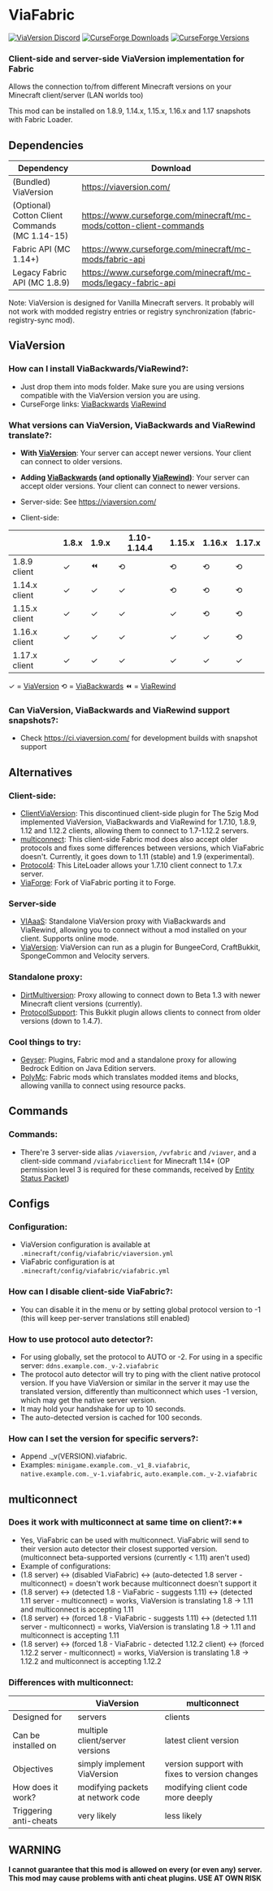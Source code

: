 # ViaFabric
[![ViaVersion Discord](https://img.shields.io/badge/chat-on%20discord-blue.svg)](https://viaversion.com/discord)
[![CurseForge Downloads](http://cf.way2muchnoise.eu/full_viafabric_downloads.svg)](https://viaversion.com/fabric)
[![CurseForge Versions](http://cf.way2muchnoise.eu/versions/viafabric.svg)](https://viaversion.com/fabric)
<!-- ^ GitHub seems to not like this https -->

### Client-side and server-side ViaVersion implementation for Fabric

Allows the connection to/from different Minecraft versions on your Minecraft client/server (LAN worlds too)

This mod can be installed on 1.8.9, 1.14.x, 1.15.x, 1.16.x and 1.17 snapshots with Fabric Loader.


## Dependencies
| Dependency                                     | Download                                                            |
| ---------------------------------------------- | ------------------------------------------------------------------- |
| (Bundled) ViaVersion                           | https://viaversion.com/                                             |
| (Optional) Cotton Client Commands (MC 1.14-15) | https://www.curseforge.com/minecraft/mc-mods/cotton-client-commands |
| Fabric API (MC 1.14+)                          | https://www.curseforge.com/minecraft/mc-mods/fabric-api             |
| Legacy Fabric API (MC 1.8.9)                   | https://www.curseforge.com/minecraft/mc-mods/legacy-fabric-api      |

Note: ViaVersion is designed for Vanilla Minecraft servers. It probably will not work with modded registry entries
or registry synchronization (fabric-registry-sync mod).


## ViaVersion
### How can I install ViaBackwards/ViaRewind?:
- Just drop them into mods folder. Make sure you are using versions compatible with the ViaVersion version you are using.
- CurseForge links:
  [ViaBackwards](https://www.curseforge.com/minecraft/mc-mods/viabackwards)
  [ViaRewind](https://www.curseforge.com/minecraft/mc-mods/viarewind)


### What versions can ViaVersion, ViaBackwards and ViaRewind translate?:
- **With [ViaVersion](https://viaversion.com)**:
  Your server can accept newer versions.
  Your client can connect to older versions.

- **Adding [ViaBackwards](https://viaversion.com/backwards) (and optionally [ViaRewind](https://viaversion.com/rewind))**:
  Your server can accept older versions.
  Your client can connect to newer versions.

- Server-side: See https://viaversion.com/

- Client-side:

|        | 1.8.x | 1.9.x | 1.10-1.14.4 | 1.15.x | 1.16.x | 1.17.x |
| ------ | ----- | ----- | ----------- | ------ | ------ | ------ |
| 1.8.9 client | ✓ | ⏪ | ⟲ | ⟲ | ⟲ | ⟲ |
| 1.14.x client | ✓ | ✓ | ✓ | ⟲ | ⟲ | ⟲ |
| 1.15.x client | ✓ | ✓ | ✓ | ✓ | ⟲ | ⟲ |
| 1.16.x client | ✓ | ✓ | ✓ | ✓ | ✓ | ⟲ |
| 1.17.x client | ✓ | ✓ | ✓ | ✓ | ✓ | ✓ |

✓ = [ViaVersion](https://viaversion.com) ⟲ = [ViaBackwards](https://viaversion.com/backwards) ⏪ = [ViaRewind](https://viaversion.com/rewind)


### Can ViaVersion, ViaBackwards and ViaRewind support snapshots?:
- Check https://ci.viaversion.com/ for development builds with snapshot support

## Alternatives
### Client-side:
- [ClientViaVersion](https://github.com/Gerrygames/ClientViaVersion): This discontinued client-side plugin for The 5zig
  Mod implemented ViaVersion, ViaBackwards and ViaRewind for 1.7.10, 1.8.9, 1.12 and 1.12.2 clients, allowing them to
  connect to 1.7-1.12.2 servers.
- [multiconnect](https://www.curseforge.com/minecraft/mc-mods/multiconnect): This client-side Fabric mod does also 
  accept older protocols and fixes some differences between versions, which ViaFabric doesn't. Currently, it goes
  down to 1.11 (stable) and 1.9 (experimental).
- [Protocol4](https://www.minecraftforum.net/forums/mapping-and-modding-java-edition/minecraft-mods/2299203-protocol4-1-0-2-allows-1-7-10-clients-to-connect):
  This LiteLoader allows your 1.7.10 client connect to 1.7.x server.
- [ViaForge](https://www.curseforge.com/minecraft/mc-mods/viaforge): Fork of ViaFabric porting it to Forge.

### Server-side 
- [VIAaaS](https://github.com/ViaVersion/VIAaaS): Standalone ViaVersion proxy with ViaBackwards and ViaRewind, allowing
  you to connect without a mod installed on your client. Supports online mode.
- [ViaVersion](https://viaversion.com): ViaVersion can run as a plugin for BungeeCord, CraftBukkit, SpongeCommon and Velocity servers.

### Standalone proxy:
- [DirtMultiversion](https://github.com/DirtPowered/DirtMultiversion): Proxy allowing to connect down to Beta 1.3
  with newer Minecraft client versions (currently).
- [ProtocolSupport](https://protocol.support/): This Bukkit plugin allows clients to connect from older versions (down to 1.4.7).

### Cool things to try:
- [Geyser](https://geysermc.org/): Plugins, Fabric mod and a standalone proxy for allowing Bedrock Edition on Java Edition servers.
- [PolyMc](https://github.com/TheEpicBlock/PolyMc): Fabric mods which translates modded items and blocks, allowing
  vanilla to connect using resource packs.


## Commands
### Commands:
- There're 3 server-side alias ``/viaversion``, ``/vvfabric`` and ``/viaver``, and a client-side command
  ``/viafabricclient`` for Minecraft 1.14+ (OP permission level 3 is required for these commands, received
  by [Entity Status Packet](https://wiki.vg/Entity_statuses#Player))


## Configs
### Configuration:
- ViaVersion configuration is available at ``.minecraft/config/viafabric/viaversion.yml``
- ViaFabric configuration is at ``.minecraft/config/viafabric/viafabric.yml``


### How can I disable client-side ViaFabric?:
- You can disable it in the menu or by setting global protocol version to -1 (this will keep per-server translations still enabled)


### How to use protocol auto detector?:
- For using globally, set the protocol to AUTO or -2. For using in a specific server: ``ddns.example.com._v-2.viafabric``
- The protocol auto detector will try to ping with the client native protocol version. If you have ViaVersion or
  similar in the server it may use the translated version, differently than multiconnect which uses -1 version,
  which may get the native server version.
- It may hold your handshake for up to 10 seconds.
- The auto-detected version is cached for 100 seconds.


### How can I set the version for specific servers?:
- Append ._v(VERSION).viafabric.
- Examples: ``minigame.example.com._v1_8.viafabric``, ``native.example.com._v-1.viafabric``, ``auto.example.com._v-2.viafabric``


## multiconnect
### Does it work with multiconnect at same time on client?:**
- Yes, ViaFabric can be used with multiconnect. ViaFabric will send to their version auto detector their closest
  supported version. (multiconnect beta-supported versions (currently < 1.11) aren't used)
- Example of configurations:
- (1.8 server) <-> (disabled ViaFabric) <-> (auto-detected 1.8 server - multiconnect) = doesn't work because
  multiconnect doesn't support it
- (1.8 server) <-> (detected 1.8 - ViaFabric - suggests 1.11) <-> (detected 1.11 server - multiconnect) = works,
  ViaVersion is translating 1.8 -> 1.11 and multiconnect is accepting 1.11
- (1.8 server) <-> (forced 1.8 - ViaFabric - suggests 1.11) <-> (detected 1.11 server - multiconnect) = works, ViaVersion
  is translating 1.8 -> 1.11 and multiconnect is accepting 1.11
- (1.8 server) <-> (forced 1.8 - ViaFabric - detected 1.12.2 client) <-> (forced 1.12.2 server - multiconnect) = works,
  ViaVersion is translating 1.8 -> 1.12.2 and multiconnect is accepting 1.12.2


### Differences with multiconnect:

|  | ViaVersion | multiconnect |
| --- | --- | --- |
| Designed for | servers | clients |
| Can be installed on | multiple client/server versions | latest client version |
| Objectives | simply implement ViaVersion | version support with fixes to version changes |
| How does it work? | modifying packets at network code | modifying client code more deeply |
| Triggering anti-cheats | very likely | less likely |


## WARNING
**I cannot guarantee that this mod is allowed on every (or even any) server. This mod may cause problems with anti cheat plugins. USE AT OWN RISK**
